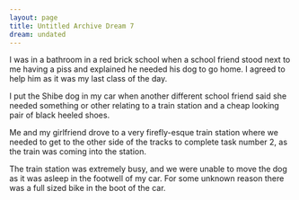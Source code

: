 ```yaml
---
layout: page
title: Untitled Archive Dream 7
dream: undated
---
```


I was in a bathroom in a red brick school when a school friend<!-- CW --> stood next to me having a piss and explained he needed his dog to go home. I agreed to help him as it was my last class of the day.

I put the Shibe dog in my car when another different school friend<!-- SG --> said she needed something or other relating to a train station and a cheap looking pair of black heeled shoes.

Me and my girlfriend drove to a very firefly-esque train station where we needed to get to the other side of the tracks to complete task number 2, as the train was coming into the station.

The train station was extremely busy, and we were unable to move the dog as it was asleep in the footwell of my car. For some unknown reason there was a full sized bike in the boot of the car.